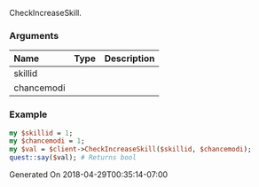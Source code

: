 CheckIncreaseSkill.
### Arguments
**Name**|**Type**|**Description**
:---|:---|:---
skillid||
chancemodi||

### Example

```perl
my $skillid = 1;
my $chancemodi = 1;
my $val = $client->CheckIncreaseSkill($skillid, $chancemodi);
quest::say($val); # Returns bool
```


Generated On 2018-04-29T00:35:14-07:00